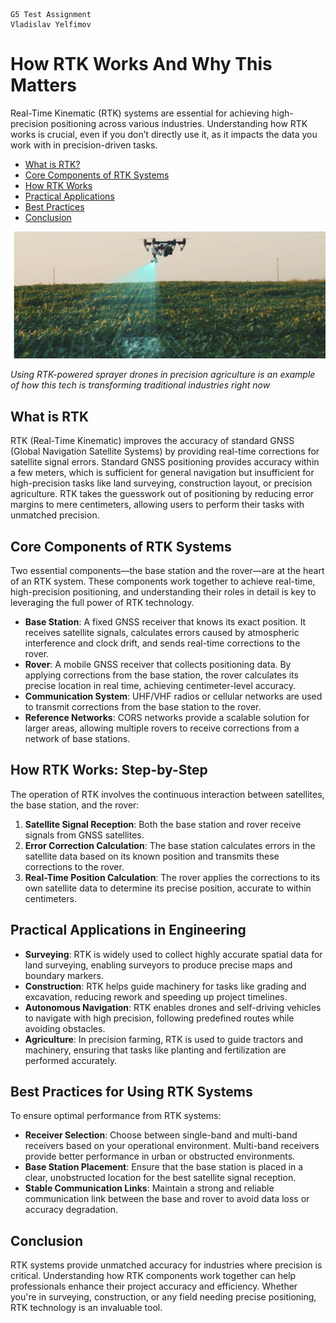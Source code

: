 ```
G5 Test Assignment
Vladislav Yelfimov
```


# How RTK Works And Why This Matters

Real-Time Kinematic (RTK) systems are essential for achieving high-precision positioning across various industries. Understanding how RTK works is crucial, even if you don’t directly use it, as it impacts the data you work with in precision-driven tasks.

- [What is RTK?](#what-is-rtk)
- [Core Components of RTK Systems](#core-components-of-rtk-systems)
- [How RTK Works](#how-rtk-works-step-by-step)
- [Practical Applications](#practical-applications-in-engineering)
- [Best Practices](#best-practices-for-using-rtk-systems)
- [Conclusion](#conclusion)


![placeholder image](Precision-Agriculture-Drone-scaled.jpg)

*Using RTK-powered sprayer drones in precision agriculture is an example of how this tech is transforming traditional industries right now*


## What is RTK

RTK (Real-Time Kinematic) improves the accuracy of standard GNSS (Global Navigation Satellite Systems) by providing real-time corrections for satellite signal errors. Standard GNSS positioning provides accuracy within a few meters, which is sufficient for general navigation but insufficient for high-precision tasks like land surveying, construction layout, or precision agriculture. RTK takes the guesswork out of positioning by reducing error margins to mere centimeters, allowing users to perform their tasks with unmatched precision.

## Core Components of RTK Systems

Two essential components—the base station and the rover—are at the heart of an RTK system. These components work together to achieve real-time, high-precision positioning, and understanding their roles in detail is key to leveraging the full power of RTK technology.

- **Base Station**: A fixed GNSS receiver that knows its exact position. It receives satellite signals, calculates errors caused by atmospheric interference and clock drift, and sends real-time corrections to the rover.
- **Rover**: A mobile GNSS receiver that collects positioning data. By applying corrections from the base station, the rover calculates its precise location in real time, achieving centimeter-level accuracy.
- **Communication System**: UHF/VHF radios or cellular networks are used to transmit corrections from the base station to the rover.
- **Reference Networks**: CORS networks provide a scalable solution for larger areas, allowing multiple rovers to receive corrections from a network of base stations.

## How RTK Works: Step-by-Step

The operation of RTK involves the continuous interaction between satellites, the base station, and the rover:

1. **Satellite Signal Reception**: Both the base station and rover receive signals from GNSS satellites.
2. **Error Correction Calculation**: The base station calculates errors in the satellite data based on its known position and transmits these corrections to the rover.
3. **Real-Time Position Calculation**: The rover applies the corrections to its own satellite data to determine its precise position, accurate to within centimeters.

## Practical Applications in Engineering

- **Surveying**: RTK is widely used to collect highly accurate spatial data for land surveying, enabling surveyors to produce precise maps and boundary markers.
- **Construction**: RTK helps guide machinery for tasks like grading and excavation, reducing rework and speeding up project timelines.
- **Autonomous Navigation**: RTK enables drones and self-driving vehicles to navigate with high precision, following predefined routes while avoiding obstacles.
- **Agriculture**: In precision farming, RTK is used to guide tractors and machinery, ensuring that tasks like planting and fertilization are performed accurately.

## Best Practices for Using RTK Systems

To ensure optimal performance from RTK systems:

- **Receiver Selection**: Choose between single-band and multi-band receivers based on your operational environment. Multi-band receivers provide better performance in urban or obstructed environments.
- **Base Station Placement**: Ensure that the base station is placed in a clear, unobstructed location for the best satellite signal reception.
- **Stable Communication Links**: Maintain a strong and reliable communication link between the base and rover to avoid data loss or accuracy degradation.

## Conclusion

RTK systems provide unmatched accuracy for industries where precision is critical. Understanding how RTK components work together can help professionals enhance their project accuracy and efficiency. Whether you're in surveying, construction, or any field needing precise positioning, RTK technology is an invaluable tool.
